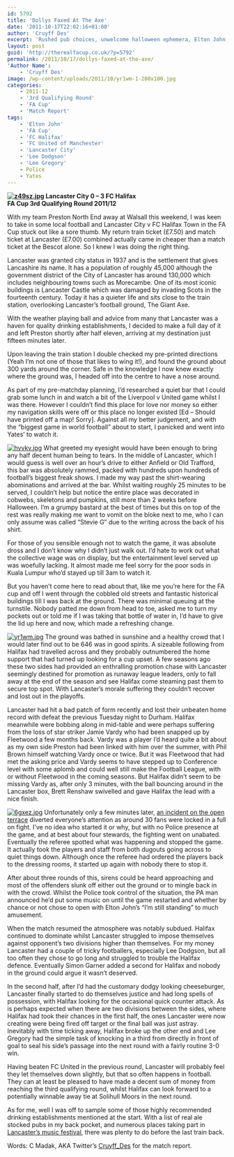 ```yaml
---
id: 5792
title: 'Dollys Faxed At The Axe'
date: '2011-10-17T22:02:16+01:00'
author: 'Cruyff Des'
excerpt: 'Rushed pub choices, unwelcome halloween ephemera, Elton John, fisticuffs and ''cheaper than the Bescot''. Chris Maddock on Lancaster 0-3 FC Halifax.'
layout: post
guid: 'http://therealfacup.co.uk/?p=5792'
permalink: /2011/10/17/dollys-faxed-at-the-axe/
'Author Name':
    - 'Cruyff Des'
image: /wp-content/uploads/2011/10/yr1wm-1-200x100.jpg
categories:
    - 2011-12
    - '3rd Qualifying Round'
    - 'FA Cup'
    - 'Match Report'
tags:
    - 'Elton John'
    - 'FA Cup'
    - 'FC Halifax'
    - 'FC United of Manchester'
    - 'Lancaster City'
    - 'Lee Dodgson'
    - 'Lee Gregory'
    - Police
    - Yates
---
```


**[![z49sz.jpg](http://lh4.ggpht.com/-ySz5QJAyx6c/Tpxql334JCI/AAAAAAAAA80/30P9XjSxE00/h320/z49sz.jpg)](http://lh4.ggpht.com/-ySz5QJAyx6c/Tpxql334JCI/AAAAAAAAA80/30P9XjSxE00/w800/z49sz.jpg) Lancaster City 0 – 3 FC Halifax**  
**FA Cup 3rd Qualifying Round 2011/12**

With my team Preston North End away at Walsall this weekend, I was keen to take in some local football and Lancaster City v FC Halifax Town in the FA Cup stuck out like a sore thumb. My return train ticket (£7.50) and match ticket at Lancaster (£7.00) combined actually came in cheaper than a match ticket at the Bescot alone. So I knew I was doing the right thing.

Lancaster was granted city status in 1937 and is the settlement that gives Lancashire its name. It has a population of roughly 45,000 although the government district of the City of Lancaster has around 130,000 which includes neighbouring towns such as Morecambe. One of its most iconic buildings is Lancaster Castle which was damaged by invading Scots in the fourteenth century. Today it has a quieter life and sits close to the train station, overlooking Lancaster’s football ground, The Giant Axe.

With the weather playing ball and advice from many that Lancaster was a haven for quality drinking establishments, I decided to make a full day of it and left Preston shortly after half eleven, arriving at my destination just fifteen minutes later.

Upon leaving the train station I double checked my pre-printed directions (Yeah I’m not one of those that likes to wing it!), and found the ground about 300 yards around the corner. Safe in the knowledge I now knew exactly where the ground was, I headed off into the centre to have a nose around.

As part of my pre-matchday planning, I’d researched a quiet bar that I could grab some lunch in and watch a bit of the Liverpool v United game whilst I was there. However I couldn’t find this place for love nor money so either my navigation skills were off or this place no longer existed \[Ed – Should have printed off a map! Sorry\]. Against all my better judgement, and with the “biggest game in world football” about to start, I panicked and went into Yates’ to watch it.

[![hvvkv.jpg](http://lh6.ggpht.com/-TIY9OoPgOz8/TpxqkN0ZvVI/AAAAAAAAA8M/vwz0gfACUHs/h320/hvvkv.jpg)](http://lh6.ggpht.com/-TIY9OoPgOz8/TpxqkN0ZvVI/AAAAAAAAA8M/vwz0gfACUHs/w800/hvvkv.jpg) What greeted my eyesight would have been enough to bring any half decent human being to tears. In the middle of Lancaster, which I would guess is well over an hour’s drive to either Anfield or Old Trafford, this bar was absolutely rammed, packed with hundreds upon hundreds of football’s biggest freak shows. I made my way past the shirt-wearing abominations and arrived at the bar. Whilst waiting roughly 25 minutes to be served, I couldn’t help but notice the entire place was decorated in cobwebs, skeletons and pumpkins, still more than 2 weeks before Halloween. I’m a grumpy bastard at the best of times but this on top of the rest was really making me want to vomit on the bloke next to me, who I can only assume was called “Stevie G” due to the writing across the back of his shirt.

For those of you sensible enough not to watch the game, it was absolute dross and I don’t know why I didn’t just walk out. I’d hate to work out what the collective wage was on display, but the entertainment level served up was woefully lacking. It almost made me feel sorry for the poor sods in Kuala Lumpur who’d stayed up till 3am to watch it.

But you haven’t come here to read about that, like me you’re here for the FA cup and off I went through the cobbled old streets and fantastic historical buildings till I was back at the ground. There was minimal queuing at the turnstile. Nobody patted me down from head to toe, asked me to turn my pockets out or told me if I was taking that bottle of water in, I’d have to give the lid up here and now, which made a refreshing change.

[![yr1wm.jpg](http://lh4.ggpht.com/-8gxPyHDA2JE/TpxqlHi_aKI/AAAAAAAAA8s/BDl6frPmlz4/h320/yr1wm.jpg)](http://lh4.ggpht.com/-8gxPyHDA2JE/TpxqlHi_aKI/AAAAAAAAA8s/BDl6frPmlz4/w800/yr1wm.jpg) The ground was bathed in sunshine and a healthy crowd that I would later find out to be 646 was in good spirits. A sizeable following from Halifax had travelled across and they probably outnumbered the home support that had turned up looking for a cup upset. A few seasons ago these two sides had provided an enthralling promotion chase with Lancaster seemingly destined for promotion as runaway league leaders, only to fall away at the end of the season and see Halifax come steaming past them to secure top spot. With Lancaster’s morale suffering they couldn’t recover and lost out in the playoffs.

Lancaster had hit a bad patch of form recently and lost their unbeaten home record with defeat the previous Tuesday night to Durham. Halifax meanwhile were bobbing along in mid-table and were perhaps suffering from the loss of star striker Jamie Vardy who had been snapped up by Fleetwood a few months back. Vardy was a player I’d heard quite a bit about as my own side Preston had been linked with him over the summer, with Phil Brown himself watching Vardy once or twice. But it was Fleetwood that had met the asking price and Vardy seems to have stepped up to Conference level with some aplomb and could well still make the Football League, with or without Fleetwood in the coming seasons. But Halifax didn’t seem to be missing Vardy as, after only 3 minutes, with the ball bouncing around in the Lancaster box, Brett Renshaw swivelled and gave Halifax the lead with a nice finish.

[![6gxez.jpg](http://lh3.ggpht.com/-dK6N1i87ZP0/TpxqkInK0uI/AAAAAAAAA8Q/i658HP_2sEo/h320/6gxez.jpg)](http://lh3.ggpht.com/-dK6N1i87ZP0/TpxqkInK0uI/AAAAAAAAA8Q/i658HP_2sEo/w800/6gxez.jpg) Unfortunately only a few minutes later, [an incident on the open terrace](http://www.lancasterguardian.co.uk/news/lancaster-and-district-news/crowd_trouble_at_lancaster_city_match_1_3880789) diverted everyone’s attention as around 30 fans were locked in a full on fight. I’ve no idea who started it or why, but with no Police presence at the game, and at best about four stewards, the fighting went on unabated. Eventually the referee spotted what was happening and stopped the game. It actually took the players and staff from both dugouts going across to quiet things down. Although once the referee had ordered the players back to the dressing rooms, it started up again with nobody there to stop it.

After about three rounds of this, sirens could be heard approaching and most of the offenders slunk off either out the ground or to mingle back in with the crowd. Whilst the Police took control of the situation, the PA man announced he’d put some music on until the game restarted and whether by chance or not chose to open with Elton John’s “I’m still standing” to much amusement.

When the match resumed the atmosphere was notably subdued. Halifax continued to dominate whilst Lancaster struggled to impose themselves against opponent’s two divisions higher than themselves. For my money Lancaster had a couple of tricky footballers, especially Lee Dodgson, but all too often they chose to go long and struggled to trouble the Halifax defence. Eventually Simon Garner added a second for Halifax and nobody in the ground could argue it wasn’t deserved.

In the second half, after I’d had the customary dodgy looking cheeseburger, Lancaster finally started to do themselves justice and had long spells of possession, with Halifax looking for the occasional quick counter attack. As is perhaps expected when there are two divisions between the sides, where Halifax had took their chances in the first half, the ones Lancaster were now creating were being fired off target or the final ball was just astray. Inevitably with time ticking away, Halifax broke up the other end and Lee Gregory had the simple task of knocking in a third from directly in front of goal to seal his side’s passage into the next round with a fairly routine 3-0 win.

Having beaten FC United in the previous round, Lancaster will probably feel they let themselves down slightly, but that so often happens in football. They can at least be pleased to have made a decent sum of money from reaching the third qualifying round, whilst Halifax can look forward to a potentially winnable away tie at Solihull Moors in the next round.

As for me, well I was off to sample some of those highly recommended drinking establishments mentioned at the start. With a list of real ale stocked pubs in my back pocket, and numerous places taking part in [Lancaster’s music festival](http://lancastermusicfestival.com/), there was plenty to do before the last train back.

Words: C Madak, AKA Twitter’s [Cruyff\_Des](http://twitter.com/#%21/Cruyff_Des) for the match report.
